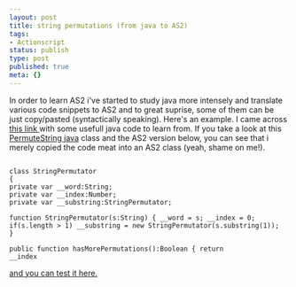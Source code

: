 ```yaml
---
layout: post
title: string permutations (from java to AS2)
tags:
- Actionscript
status: publish
type: post
published: true
meta: {}
---
```

In order to learn AS2 i've started to study java more intensely and translate various code snippets to AS2 and to great suprise, some of them can be just copy/pasted (syntactically speaking).
Here's an example. I came across <a href="http://www.cs.virginia.edu/~cs101/code/">this link </a>with some usefull java code to learn from. If you take a look at this <a href="http://www.cs.virginia.edu/~cs101/code/ch11/PermuteString.java">PermuteString java</a> class and the AS2 version below, you can see that i merely copied the code meat into an AS2 class (yeah, shame on me!).

<code>
class StringPermutator
{
private var __word:String;
private var __index:Number;
private var __substring:StringPermutator;</code>

<code>function StringPermutator(s:String)
{
__word = s;
__index = 0;
if(s.length &gt; 1) __substring = new StringPermutator(s.substring(1));
}</code>

<code>public function hasMorePermutations():Boolean
{
return __index</code>

<a href="http://www.klaustrofobik.org/blog/stuff/actionscript/permute_test.html">and you can test it here.</a>
